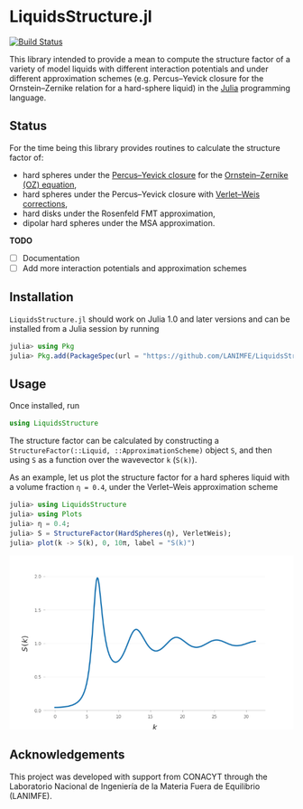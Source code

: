 # LiquidsStructure.jl

[![Build Status](https://app.codeship.com/projects/9fcab2f0-271b-0137-ca37-1e86d73d396b/status?branch=master)](https://app.codeship.com/projects/330530)

This library intended to provide a mean to compute the structure factor of a
variety of model liquids with different interaction potentials and under
different approximation schemes (e.g. Percus–Yevick closure for the
Ornstein–Zernike relation for a hard-sphere liquid) in the
[Julia](http://julialang.org) programming language.

## Status

For the time being this library provides routines to calculate the structure
factor of:

 - hard spheres under the [Percus–Yevick
   closure](https://en.wikipedia.org/wiki/Percus–Yevick_approximation) for the
   [Ornstein–Zernike (OZ)
   equation](https://en.wikipedia.org/wiki/Ornstein–Zernike_equation),
 - hard spheres under the Percus–Yevick closure with [Verlet–Weis
   corrections](https://doi.org/10.1103/PhysRevA.5.939),
 - hard disks under the Rosenfeld FMT approximation,
 - dipolar hard spheres under the MSA approximation.

**TODO**

- [ ] Documentation
- [ ] Add more interaction potentials and approximation schemes

## Installation

`LiquidsStructure.jl` should work on Julia 1.0 and later versions and can be
installed from a Julia session by running

```julia
julia> using Pkg
julia> Pkg.add(PackageSpec(url = "https://github.com/LANIMFE/LiquidsStructure.jl.git"))
```

## Usage

Once installed, run

```julia
using LiquidsStructure
```

The structure factor can be calculated by constructing a
`StructureFactor(::Liquid, ::ApproximationScheme)` object `S`, and then using
`S` as a function over the wavevector `k` (`S(k)`).

As an example, let us plot the structure factor for a hard spheres liquid with
a volume fraction `η = 0.4`, under the Verlet–Weis approximation scheme

```julia
julia> using LiquidsStructure
julia> using Plots
julia> η = 0.4;
julia> S = StructureFactor(HardSpheres(η), VerletWeis);
julia> plot(k -> S(k), 0, 10π, label = "S(k)")
```

![Example image](assets/example.png?raw=true)

## Acknowledgements

This project was developed with support from CONACYT through the Laboratorio
Nacional de Ingeniería de la Materia Fuera de Equilibrio (LANIMFE).
